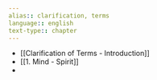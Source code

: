 ```yaml
---
alias:: clarification, terms
language:: english
text-type:: chapter
---
```

- [[Clarification of Terms - Introduction]]
- [[1. Mind - Spirit]]
-